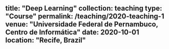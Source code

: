 title: "Deep Learning"
collection: teaching
type: "Course"
permalink: /teaching/2020-teaching-1
venue: "Universidade Federal de Pernambuco, Centro de Informática"
date: 2020-10-01
location: "Recife, Brazil"
---

<script src="https://bibbase.org/show?bib=https://dblp.org/pid/75/5629.bib&jsonp=1"></script>
